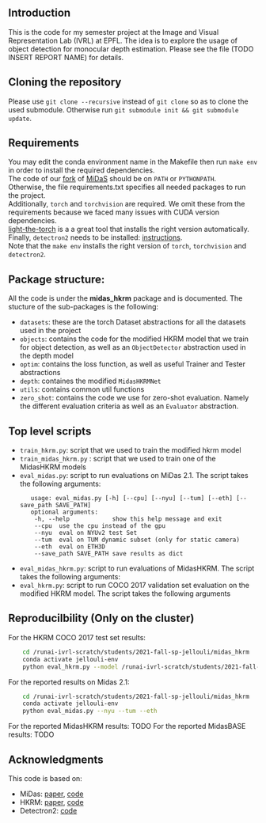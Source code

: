 
## Introduction
This is the code for my semester project at the Image and Visual Representation Lab (IVRL) at EPFL. The idea is to explore the usage of object detection for monocular depth estimation. Please see the file (TODO INSERT REPORT NAME) for details.

## Cloning the repository
Please use `git clone --recursive` instead of `git clone` so as to clone the used submodule.
Otherwise run `git submodule init && git submodule update`.

## Requirements
You may edit the conda environment name in the Makefile then run `make env` in order to install the required dependencies.  
The code of our [fork](https://github.com/Ahmedjjj/MiDaS) of [MiDaS](https://github.com/isl-org/MiDaS) should be on `PATH` or `PYTHONPATH`.  
Otherwise, the file requirements.txt specifies all needed packages to run the project.  
Additionally, `torch` and `torchvision` are required. We omit these from the requirements because we faced many issues with CUDA version dependencies.  
[light-the-torch](https://github.com/pmeier/light-the-torch) is a a great tool that installs the right version automatically.  
Finally, `detectron2` needs to be installed: [instructions](https://github.com/facebookresearch/detectron2/blob/main/INSTALL.md).  
Note that the `make env` installs the right version of `torch`, `torchvision` and `detectron2`.

## Package structure:
All the code is under the **midas_hkrm** package and is documented. The stucture of the sub-packages is the following:
- `datasets`: these are the torch Dataset abstractions for all the datasets used in the project
- `objects`: contains the code for the modified HKRM model that we train for object detection, as well as an `ObjectDetector` abstraction used in the depth model
- `optim`: contains the loss function, as well as useful Trainer and Tester abstractions
- `depth`: containes the modified `MidasHKRMNet`
- `utils`: contains common util functions
- `zero_shot`: contains the code we use for zero-shot evaluation. Namely the different evaluation criteria as well as an `Evaluator` abstraction.

## Top level scripts
- `train_hkrm.py`: script that we used to train the modified hkrm model
- `train_midas_hkrm.py` : script that we used to train one of the MidasHKRM models
- `eval_midas.py`: script to run evaluations on MiDas 2.1. The script takes the following arguments:
  ``` text
     usage: eval_midas.py [-h] [--cpu] [--nyu] [--tum] [--eth] [--save_path SAVE_PATH]
     optional arguments:
      -h, --help            show this help message and exit
      --cpu  use the cpu instead of the gpu
      --nyu  eval on NYUv2 test Set
      --tum  eval on TUM dynamic subset (only for static camera)
      --eth  eval on ETH3D
      --save_path SAVE_PATH save results as dict
     ```
 - `eval_midas_hkrm.py`: script to run evaluations of MidasHKRM. The script takes the following arguments:
 - `eval_hkrm.py`: script to run COCO 2017 validation set evaluation on the modified HKRM model. The script takes the following arguments


## Reproducilbility (Only on the cluster)
For the HKRM COCO 2017 test set results:
``` bash
    cd /runai-ivrl-scratch/students/2021-fall-sp-jellouli/midas_hkrm
    conda activate jellouli-env
    python eval_hkrm.py --model /runai-ivrl-scratch/students/2021-fall-sp-jellouli/output/model_(TODO).pth
```
For the reported results on Midas 2.1:
``` bash
    cd /runai-ivrl-scratch/students/2021-fall-sp-jellouli/midas_hkrm
    conda activate jellouli-env
    python eval_midas.py --nyu --tum --eth
```
For the reported MidasHKRM results:
TODO
For the reported MidasBASE results:
TODO
## Acknowledgments
This code is based on:
- MiDas: [paper](https://arxiv.org/abs/1907.01341), [code](https://github.com/isl-org/MiDaS)
- HKRM: [paper](https://arxiv.org/abs/1810.12681), [code](https://github.com/chanyn/HKRM)
- Detectron2: [code](https://github.com/facebookresearch/detectron2)


